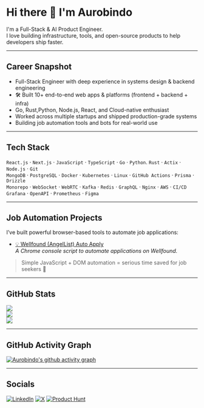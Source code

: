 # Hi there 👋 I'm Aurobindo

I'm  a Full-Stack & AI Product Engineer.  
I love building infrastructure, tools, and open-source products to help developers ship faster.


---

##  Career Snapshot
-  Full-Stack Engineer with deep experience in systems design & backend engineering  
- 🛠 Built 10+ end-to-end web apps & platforms (frontend + backend + infra)  
-  Go, Rust,Python, Node.js, React, and Cloud-native enthusiast  
-  Worked across multiple startups and shipped production-grade systems  
-  Building job automation tools and bots for real-world use

---

##  Tech Stack
`React.js` · `Next.js` · `JavaScript` · `TypeScript` · `Go` · `Python`. `Rust` · `Actix` · `Node.js` · `Git`  
`MongoDB` · `PostgreSQL` · `Docker` · `Kubernetes` · `Linux` · `GitHub Actions` · `Prisma` · `Drizzle`  
`Monorepo` · `WebSocket` · `WebRTC` · `Kafka` · `Redis` · `GraphQL` · `Nginx` · `AWS` · `CI/CD`  
`Grafana` · `OpenAPI` · `Prometheus` · `Figma`

---

##  Job Automation Projects

I’ve built powerful browser-based tools to automate job applications:

- [💡 Wellfound (AngelList) Auto Apply](https://gist.github.com/ezeslucky/f8c49ba122645ffb00832bf5946427d3)  
  *A Chrome console script to automate applications on Wellfound.*

> Simple JavaScript + DOM automation = serious time saved for job seekers 🚀

---

##  GitHub Stats

![](https://github-readme-stats.vercel.app/api?username=ezeslucky&theme=dark&hide_border=false&include_all_commits=true&count_private=true)<br/>
![](https://github-readme-streak-stats.herokuapp.com/?user=ezeslucky&theme=dark&hide_border=false)<br/>
![](https://github-readme-stats.vercel.app/api/top-langs/?username=ezeslucky&theme=dark&hide_border=false&include_all_commits=true&count_private=true&layout=compact)

---

##  GitHub Activity Graph

[![Aurobindo's github activity graph](https://github-readme-activity-graph.vercel.app/graph?username=ezeslucky&bg_color=010409&color=ffffff&line=00b344&point=ffffff&area=true&hide_border=true)](https://github.com/ashutosh00710/github-readme-activity-graph)

---

##  Socials

[![LinkedIn](https://img.shields.io/badge/LinkedIn-%230077B5.svg?logo=linkedin&logoColor=white)](https://www.linkedin.com/in/ezeslucky/)
[![X](https://img.shields.io/badge/X-black.svg?logo=X&logoColor=white)](https://x.com/ezeslucky)
[![Product Hunt](https://img.shields.io/badge/Product%20Hunt-DA552F?logo=producthunt&logoColor=white)](https://www.producthunt.com/@ezeslucky)
